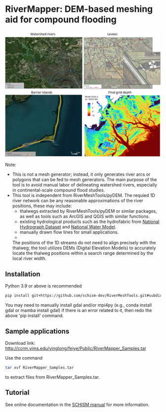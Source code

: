 # RiverMapper: DEM-based meshing aid for compound flooding 
![Watershed rivers](Intro.jpg?raw=true)

Note: 
* This is not a mesh generator; instead, it only generates river arcs or polygons that can be fed to mesh generators. The main purpose of the tool is to avoid manual labor of delineating watershed rivers, especially in continental-scale compound flood studies.
* This tool is independent from RiverMeshTools/pyDEM. The requied 1D river network can be any reasonable approximations of the river positions, these may include:
  - thalwegs extracted by RiverMeshTools/pyDEM or similar packages, as well as tools such as ArcGIS and QGIS with similar functions.
  - existing hydrological products such as the hydrofabric from [National Hydrograph Dataset](https://www.epa.gov/waterdata/nhdplus-national-hydrography-dataset-plus) and [National Water Model](https://water.noaa.gov/about/nwm).
  - manually drawn flow lines for small applications.
  - 
  The positions of the 1D streams do not need to align precisely with the thalweg; the tool utilizes DEMs (Digital Elevation Models) to accurately locate the thalweg positions within a search range determined by the local river width.

## Installation 
Python 3.9 or above is recommended

```bash
pip install git+https://github.com/schism-dev/RiverMeshTools.git#subdirectory=RiverMapper
```

You may need to manually install gdal and/or mpi4py (e.g., conda install gdal or mamba install gdal) if there is an error related to it, then redo the above 'pip install' command.

## Sample applications
Download link:
http://ccrm.vims.edu/yinglong/feiye/Public/RiverMapper_Samples.tar

Use the command
```bash
tar xvf RiverMapper_Samples.tar
```
to extract files from RiverMapper_Samples.tar.

## Tutorial
See online documentation in the [SCHISM manual](https://schism-dev.github.io/schism/master/mesh-generation/meshing-for-compound-floods/generate-river-map.html) for more information.
